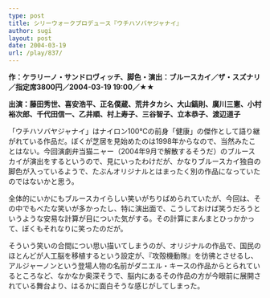 ```yaml
---
type: post
title: シリーウォークプロデュース『ウチハソバヤジャナイ』
author: sugi
layout: post
date: 2004-03-19
url: /play/837/
---
```

**作：ケラリーノ・サンドロヴィッチ、脚色・演出：ブルースカイ／ザ・スズナリ／指定席3800円／2004-03-19 19:00／★★**

**出演：藤田秀世、喜安浩平、正名僕蔵、荒井タカシ、大山鎬則、廣川三憲、小村裕次郎、千代田信一、乙井順、村上寿子、三谷智子、立本恭子、渡辺道子**

「ウチハソバヤジャナイ」はナイロン100℃の前身「健康」の傑作として語り継がれている作品だ。ぼくが芝居を見始めたのは1998年からなので、当然みたことはない。今回演劇弁当猫ニャー（2004年9月で解散するそうだ）のブルースカイが演出をするというので、見にいったわけだが、かなりブルースカイ独自の脚色が入っているようで、たぶんオリジナルとはまったく別の作品になっていたのではないかと思う。

全体的にいかにもブルースカイらしい笑いがちりばめられていたが、今回は、その中でもべたな笑いが多かったし、特に演出面で、こうしておけば笑うだろうというような安易な計算が目についた気がする。その計算にまんまとひっかかって、ぼくもそれなりに笑ったのだが。

そういう笑いの合間につい思い描いてしまうのが、オリジナルの作品で、国民のほとんどが人工脳を移植するという設定が、『攻殻機動隊』を彷彿とさせるし、アルジャーノンという登場人物の名前がダニエル・キースの作品からとられているところなど、なかなか奥深そうで、脳内にあるその作品の方が今眼前に展開されている舞台より、はるかに面白そうな感じがしてしまった。

